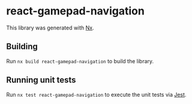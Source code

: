 # react-gamepad-navigation

This library was generated with [Nx](https://nx.dev).

## Building

Run `nx build react-gamepad-navigation` to build the library.

## Running unit tests

Run `nx test react-gamepad-navigation` to execute the unit tests via [Jest](https://jestjs.io).
